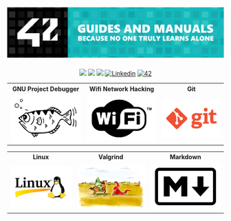 <h1 align="center">
  <img src="https://github.com/jotavare/jotavare/raw/main/42/banner/new/42_guides_manuals_banner_new.png">
</h1>

<p align="center">
	<img src="https://img.shields.io/badge/status-ongoing-success?color=%2312bab9&style=flat-square" />
	<img src="https://img.shields.io/badge/score-42%20%2F%2042-success?color=%2312bab9&style=flat-square" />
	<img src="https://img.shields.io/github/last-commit/jotavare/42-resources?color=%2312bab9&style=flat-square" />
	<a href='https://www.linkedin.com/in/joaoptoliveira' target="_blank"><img alt='Linkedin' src='https://img.shields.io/badge/LinkedIn-100000?style=flat-square&logo=Linkedin&logoColor=white&labelColor=0A66C2&color=0A66C2'/></a>
	<a href='https://profile.intra.42.fr/users/jotavare' target="_blank"><img alt='42' src='https://img.shields.io/badge/Porto-100000?style=flat-square&logo=42&logoColor=white&labelColor=000000&color=000000'/></a>
</p>

<div align="center">
<table>
<tr><th>GNU Project Debugger</th><th>Wifi Network Hacking</th><th>Git</th></tr>
<tr><td>
<img src="https://github.com/jotavare/jotavare/blob/main/42/banner/guides/gdb.png"/>
</td><td>
<img src="https://github.com/jotavare/jotavare/blob/main/42/banner/guides/wifi.png"/>
</td><td>
<img src="https://github.com/jotavare/jotavare/blob/main/42/banner/guides/git.png"/>
</td></tr>
</table>
</div>

<div align="center">
<table>
<tr><th>Linux</th><th>Valgrind</th><th>Markdown</th></tr>
<tr><td>
<img src="https://github.com/jotavare/jotavare/blob/main/42/banner/guides/linux.png"/>
</td><td>
<img src="https://github.com/jotavare/jotavare/blob/main/42/banner/guides/valgrind.png"/>
</td><td>
<img src="https://github.com/jotavare/jotavare/blob/main/42/banner/guides/markdown.png"/>
</td></tr>
</table>
</div>

